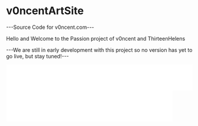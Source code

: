 # v0ncentArtSite
---Source Code for v0ncent.com---

Hello and Welcome to the Passion project of v0ncent and ThirteenHelens

---We are still in early development with this project so no version has yet to go live, but stay tuned!---

<img align="center" src="/metrics.plugin.contributors.contributions.svg" alt="Metrics" width="550"><img align="center" src="/metrics.plugin.languages.svg" alt="Metrics" width="450">
